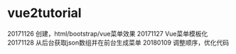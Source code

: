 # vue2tutorial
20171126	创建，html/bootstrap/vue菜单效果
20171127	Vue菜单模板化
20171128	从后台获取json数组并在前台生成菜单
20180109	调整顺序，优化代码

